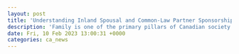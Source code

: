 ```yaml
---
layout: post
title: 'Understanding Inland Spousal and Common-Law Partner Sponsorship'
description: 'Family is one of the primary pillars of Canadian society. Accordingly, Canada has several family sponsorship programs that the country’s citizens and permanent residents (PR) can apply under to reunite with their loved ones. In fact, among family-class immigrants, Canada seeks to welcome some 80,000 newcomers per year under its Spouses, Partners, and Children category. […]'
date: Fri, 10 Feb 2023 13:00:31 +0000
categories: ca_news
---
```


